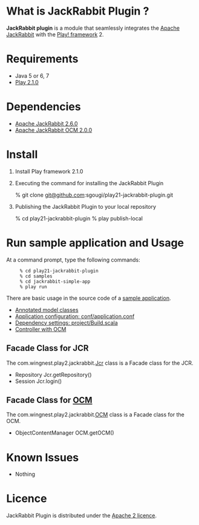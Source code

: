 What is JackRabbit Plugin ?
============

**JackRabbit plugin** is a module that seamlessly integrates the [Apache JackRabbit](http://jackrabbit.apache.org/) with  the [Play! framework](http://www.playframework.org/) 2. 

Requirements
=========

* Java 5 or 6, 7
* [Play 2.1.0](http://www.playframework.com/)

Dependencies
============

* [Apache JackRabbit 2.6.0](http://jackrabbit.apache.org/)
* [Apache JackRabbit OCM 2.0.0](http://jackrabbit.apache.org/object-content-mapping.html)

Install
====

  1)  Install Play framework 2.1.0
  
  2)  Executing the command for installing the JackRabbit Plugin
               
         % git clone git@github.com:sgougi/play21-jackrabbit-plugin.git
         
  3)  Publishing the JackRabbit Plugin to your local repository

         % cd play21-jackrabbit-plugin
         % play publish-local


Run sample application and Usage
=======================

At a command prompt, type the following commands:

         % cd play21-jackrabbit-plugin
         % cd samples
         % cd jackrabbit-simple-app
         % play run

There are basic usage in the source code of a [sample application](samples). 

* [Annotated model classes](samples/jackrabbit-sample-app/app/models)
* [Application configuration: conf/application.conf](samples/jackrabbit-sample-app/conf/application.conf)
* [Dependency settings: project/Build.scala](samples/jackrabbit-sample-app/project/Build.scala)  
* [Controller with OCM](samples/jackrabbit-sample-app/app/controllers/Application.java)

## Facade Class for JCR

The com.wingnest.play2.jackrabbit.[Jcr](app/com/wingnest/play2/jackrabbit/Jcr.java) class is a Facade class for the JCR.

* Repository Jcr.getRepository()
* Session Jcr.login()

## Facade Class for [OCM](http://jackrabbit.apache.org/object-content-mapping.html)

The com.wingnest.play2.jackrabbit.[OCM](app/com/wingnest/play2/jackrabbit/OCM.java) class is a Facade class for the OCM.

* ObjectContentManager OCM.getOCM()

Known Issues
=============
* Nothing

Licence
========
JackRabbit Plugin is distributed under the [Apache 2 licence](http://www.apache.org/licenses/LICENSE-2.0.html).

